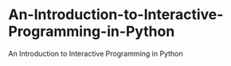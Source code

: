 # An-Introduction-to-Interactive-Programming-in-Python
An Introduction to Interactive Programming in Python
